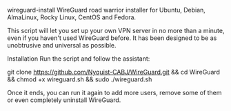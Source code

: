 wireguard-install
WireGuard road warrior installer for Ubuntu, Debian, AlmaLinux, Rocky Linux, CentOS and Fedora.

This script will let you set up your own VPN server in no more than a minute, even if you haven't used WireGuard before. It has been designed to be as unobtrusive and universal as possible.

Installation
Run the script and follow the assistant:

git clone https://github.com/Nyquist-CABJ/WireGuard.git && cd WireGuard && chmod +x wireguard.sh && sudo ./wireguard.sh

Once it ends, you can run it again to add more users, remove some of them or even completely uninstall WireGuard.
